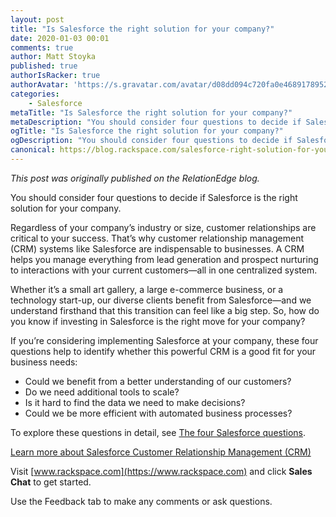```yaml
---
layout: post
title: "Is Salesforce the right solution for your company?"
date: 2020-01-03 00:01
comments: true
author: Matt Stoyka
published: true
authorIsRacker: true
authorAvatar: 'https://s.gravatar.com/avatar/d08dd094c720fa0e4689178952959231'
categories:
    - Salesforce
metaTitle: "Is Salesforce the right solution for your company?"
metaDescription: "You should consider four questions to decide if Salesforce is the right solution for your company."
ogTitle: "Is Salesforce the right solution for your company?"
ogDescription: "You should consider four questions to decide if Salesforce is the right solution for your company."
canonical: https://blog.rackspace.com/salesforce-right-solution-for-your-company-answer-these-questions
---
```


*This post was originally published on the RelationEdge blog.*

You should consider four questions to decide if Salesforce is the right solution
for your company.

<!-- more -->

Regardless of your company’s industry or size, customer relationships are
critical to your success. That’s why customer relationship management (CRM)
systems like Salesforce are indispensable to businesses. A CRM helps you manage
everything from lead generation and prospect nurturing to interactions with your
current customers&mdash;all in one centralized system.

Whether it’s a small art gallery, a large e-commerce business, or a technology
start-up, our diverse clients benefit from Salesforce&mdash;and we understand
firsthand that this transition can feel like a big step. So, how do you know if
investing in Salesforce is the right move for your company?

If you’re considering implementing Salesforce at your company, these four
questions help to identify whether this powerful CRM is a good fit for your
business needs:

- Could we benefit from a better understanding of our customers?
- Do we need additional tools to scale?
- Is it hard to find the data we need to make decisions?
- Could we be more efficient with automated business processes?

To explore these questions in detail, see
[The four Salesforce questions](https://blog.rackspace.com/salesforce-right-solution-for-your-company-answer-these-questions).

<a class="cta purple" id="cta" href="https://www.rackspace.com/salesforce">Learn more about Salesforce Customer Relationship Management (CRM)</a>

Visit [www.rackspace.com](https://www.rackspace.com) and click **Sales Chat**
to get started.

Use the Feedback tab to make any comments or ask questions.
